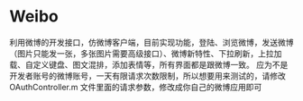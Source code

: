 # Weibo
利用微博的开发接口，仿微博客户端，目前实现功能，登陆、浏览微博，发送微博（图片只能发一张，多张图片需要高级接口）、微博新特性、下拉刷新，上拉加载、自定义键盘、图文混排，添加表情等，所有界面都是跟微博一致。 应为不是开发者账号的微博账号，一天有限请求次数限制，所以想要用来测试的，请修改OAuthController.m 文件里面的请求参数，修改成你自己的微博应用即可
